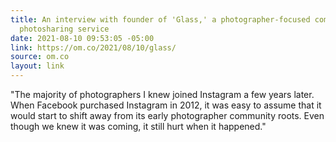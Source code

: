 ```yaml
---
title: An interview with founder of 'Glass,' a photographer-focused community and
  photosharing service
date: 2021-08-10 09:53:05 -05:00
link: https://om.co/2021/08/10/glass/
source: om.co
layout: link
---
```


"The majority of photographers I knew joined Instagram a few years later. When Facebook purchased Instagram in 2012, it was easy to assume that it would start to shift away from its early photographer community roots. Even though we knew it was coming, it still hurt when it happened."